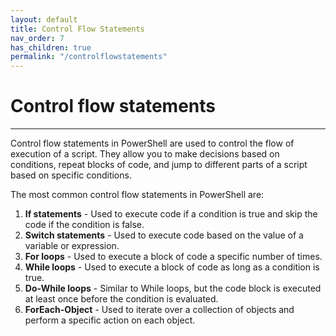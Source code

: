 ```yaml
---
layout: default
title: Control Flow Statements
nav_order: 7
has_children: true
permalink: "/controlflowstatements"
---
```


# Control flow statements

---

Control flow statements in PowerShell are used to control the flow of execution of a script. They allow you to make decisions based on conditions, repeat blocks of code, and jump to different parts of a script based on specific conditions.

The most common control flow statements in PowerShell are:

1. **If statements** - Used to execute code if a condition is true and skip the code if the condition is false.
2. **Switch statements** - Used to execute code based on the value of a variable or expression.
3. **For loops** - Used to execute a block of code a specific number of times.
4. **While loops** - Used to execute a block of code as long as a condition is true.
5. **Do-While loops** - Similar to While loops, but the code block is executed at least once before the condition is evaluated.
6. **ForEach-Object** - Used to iterate over a collection of objects and perform a specific action on each object.